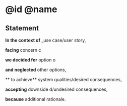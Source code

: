 # @id @name

## Statement

**In the context of** _use case/user story,

**facing**  concern c

**we decided for** option o

**and neglected** other options,

** to achieve** system qualities/desired consequences,

**accepting** downside d/undesired consequences,

**because** additional rationale.
